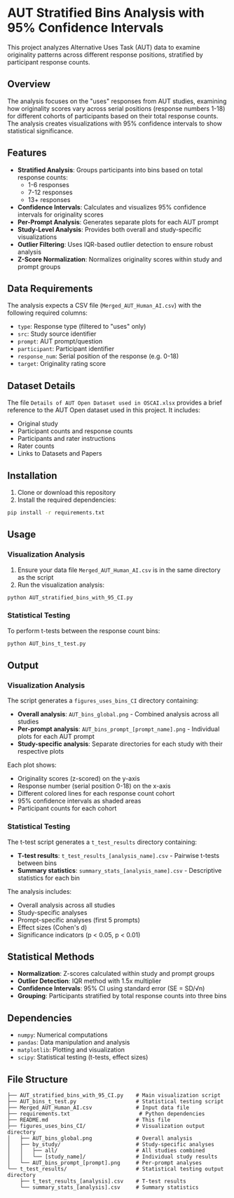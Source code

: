 # AUT Stratified Bins Analysis with 95% Confidence Intervals

This project analyzes Alternative Uses Task (AUT) data to examine originality patterns across different response positions, stratified by participant response counts.

## Overview

The analysis focuses on the "uses" responses from AUT studies, examining how originality scores vary across serial positions (response numbers 1-18) for different cohorts of participants based on their total response counts. The analysis creates visualizations with 95% confidence intervals to show statistical significance.

## Features

- **Stratified Analysis**: Groups participants into bins based on total response counts:
  - 1-6 responses
  - 7-12 responses
  - 13+ responses
- **Confidence Intervals**: Calculates and visualizes 95% confidence intervals for originality scores
- **Per-Prompt Analysis**: Generates separate plots for each AUT prompt
- **Study-Level Analysis**: Provides both overall and study-specific visualizations
- **Outlier Filtering**: Uses IQR-based outlier detection to ensure robust analysis
- **Z-Score Normalization**: Normalizes originality scores within study and prompt groups

## Data Requirements

The analysis expects a CSV file (`Merged_AUT_Human_AI.csv`) with the following required columns:

- `type`: Response type (filtered to "uses" only)
- `src`: Study source identifier
- `prompt`: AUT prompt/question
- `participant`: Participant identifier
- `response_num`: Serial position of the response (e.g. 0-18)
- `target`: Originality rating score

## Dataset Details

The file `Details of AUT Open Dataset used in OSCAI.xlsx` provides a brief reference to the AUT Open dataset used in this project. It includes:

- Original study
- Participant counts and response counts
- Participants and rater instructions
- Rater counts
- Links to Datasets and Papers

## Installation

1. Clone or download this repository
2. Install the required dependencies:

```bash
pip install -r requirements.txt
```

## Usage

### Visualization Analysis

1. Ensure your data file `Merged_AUT_Human_AI.csv` is in the same directory as the script
2. Run the visualization analysis:

```bash
python AUT_stratified_bins_with_95_CI.py
```

### Statistical Testing

To perform t-tests between the response count bins:

```bash
python AUT_bins_t_test.py
```

## Output

### Visualization Analysis

The script generates a `figures_uses_bins_CI` directory containing:

- **Overall analysis**: `AUT_bins_global.png` - Combined analysis across all studies
- **Per-prompt analysis**: `AUT_bins_prompt_[prompt_name].png` - Individual plots for each AUT prompt
- **Study-specific analysis**: Separate directories for each study with their respective plots

Each plot shows:

- Originality scores (z-scored) on the y-axis
- Response number (serial position 0-18) on the x-axis
- Different colored lines for each response count cohort
- 95% confidence intervals as shaded areas
- Participant counts for each cohort

### Statistical Testing

The t-test script generates a `t_test_results` directory containing:

- **T-test results**: `t_test_results_[analysis_name].csv` - Pairwise t-tests between bins
- **Summary statistics**: `summary_stats_[analysis_name].csv` - Descriptive statistics for each bin

The analysis includes:

- Overall analysis across all studies
- Study-specific analyses
- Prompt-specific analyses (first 5 prompts)
- Effect sizes (Cohen's d)
- Significance indicators (p < 0.05, p < 0.01)

## Statistical Methods

- **Normalization**: Z-scores calculated within study and prompt groups
- **Outlier Detection**: IQR method with 1.5x multiplier
- **Confidence Intervals**: 95% CI using standard error (SE = SD/√n)
- **Grouping**: Participants stratified by total response counts into three bins

## Dependencies

- `numpy`: Numerical computations
- `pandas`: Data manipulation and analysis
- `matplotlib`: Plotting and visualization
- `scipy`: Statistical testing (t-tests, effect sizes)

## File Structure

```
├── AUT_stratified_bins_with_95_CI.py    # Main visualization script
├── AUT_bins_t_test.py                   # Statistical testing script
├── Merged_AUT_Human_AI.csv              # Input data file
├── requirements.txt                      # Python dependencies
├── README.md                            # This file
├── figures_uses_bins_CI/                # Visualization output directory
│   ├── AUT_bins_global.png              # Overall analysis
│   ├── by_study/                        # Study-specific analyses
│   │   ├── all/                         # All studies combined
│   │   └── [study_name]/                # Individual study results
│   └── AUT_bins_prompt_[prompt].png     # Per-prompt analyses
└── t_test_results/                      # Statistical testing output directory
    ├── t_test_results_[analysis].csv    # T-test results
    └── summary_stats_[analysis].csv     # Summary statistics
```
